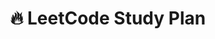 ---
layout: default
title: 🔥 LeetCode Study Plan
nav_order: 62
has_children: true
permalink: /docs/leetCodeStudyPlan
---